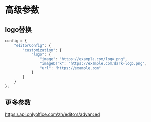 # 高级参数

## logo替换

```js
config = {
    "editorConfig": {
        "customization": {
            "logo": {
                "image": "https://example.com/logo.png",
                "imageDark": "https://example.com/dark-logo.png",
                "url": "https://example.com"
            }
        }
    }
};
```
## 更多参数

https://api.onlyoffice.com/zh/editors/advanced